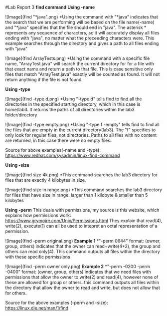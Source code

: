 #Lab Report 3
**find command**
**Using -name**

![Image](find "*java".png)
*Using the command with "*java" indicates that the search that we are performing will be based on the file name(-name) and "*java" specifies that the file should end in "java". 
The asterisk * represents any sequence of characters, so it will accurately display all files ending with "java", no matter what the preceeding characters were. This example searches 
through the directory and gives a path to all files ending with "java"

![Image](find ArrayTests.png)
*Using the command with a specific file name, "ArrayTest.java" will search the current directory for for a file with that exact name and return a path to that file. This is case sensitive
only files that match "ArrayTest.java" exactly will be counted as found. It will not return anything if the file is not found. 

**Using -type**

![Image](find -type d.png)
*Using "-type d" tells find to find all the directories in the specified starting directory, which in this case is home/lab3. It returns the paths of all directories within 
the lab3 folder/directory

![Image](find -type empty.png)
*Using "-type f -empty" tells find to find all the files that are empty in the current directory(lab3). The "f" specifies to only look for regular files, not directories. Paths to all files
with no content are returned, in this case there were no empty files.

Source for above examples(-name and -type): https://www.redhat.com/sysadmin/linux-find-command 

**Using -size**

![Image](find size 4k.png)
*This command searches the lab3 directory for files that are exactly 4 kilobytes in size.

![Image](find size in range.png)
*This command searches the lab3 directory for files that have size in range: larger than 1 kilobyte & smaller than 5 kilobytes

**Using -perm**
This deals with permissions, my source is this website, which explains how permissions work: https://www.grymoire.com/Unix/Permissions.html
They explain that read(4), write(2), execute(1) can all be used to intepret an octal representation of a permission.

![Image](find -perm original.png)
**Example 1**
*"-perm 0644" format: (owner, group, others) indicates that the owner can read+write(4+2), the group and others can read only(4). This command outputs all files within the directory
with these specific permissions

![Image](find -perm owner only.png)
**Example 2**
*"-perm -0200 -perm -0400" format: (owner, group, others) indicates that we need files with permissions that allow the owner to write(2) and read(4), however none of these are allowed 
for group or others. this command outputs all files within the directory that allow the owner to read and write, but does not allow that for others.

Source for the above examples (-perm and -size): https://linux.die.net/man/1/find

